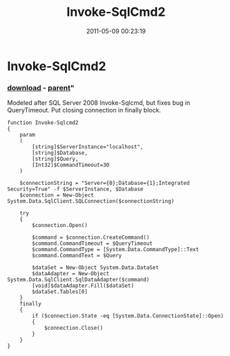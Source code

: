 ﻿---
pid:            2665
parent:         1791
children:       
poster:         Jaans
title:          Invoke-SqlCmd2
date:           2011-05-09 00:23:19
format:         posh
---

# Invoke-SqlCmd2

### [download](2665.ps1) - [parent](1791.md)"

Modeled after SQL Server 2008 Invoke-Sqlcmd, but fixes bug in QueryTimeout. Put closing connection in finally block.

```posh
function Invoke-Sqlcmd2
{
    param
    (
        [string]$ServerInstance="localhost",
        [string]$Database,
        [string]$Query,
        [Int32]$CommandTimeout=30
    )
    
    $connectionString = "Server={0};Database={1};Integrated Security=True" -f $ServerInstance, $Database
    $connection = New-Object System.Data.SqlClient.SQLConnection($connectionString)
    
    try
    {
        $connection.Open()
        
        $command = $connection.CreateCommand()
        $command.CommandTimeout = $QueryTimeout
        $command.CommandType = [System.Data.CommandType]::Text
        $command.CommandText = $Query
        
        $dataSet = New-Object System.Data.DataSet
        $dataAdapter = New-Object System.Data.SqlClient.SqlDataAdapter($command)
        [void]$dataAdapter.Fill($dataSet)
        $dataSet.Tables[0]
    }
    finally
    {
        if ($connection.State -eq [System.Data.ConnectionState]::Open)
        {
            $connection.Close()
        }
    }
}
```
